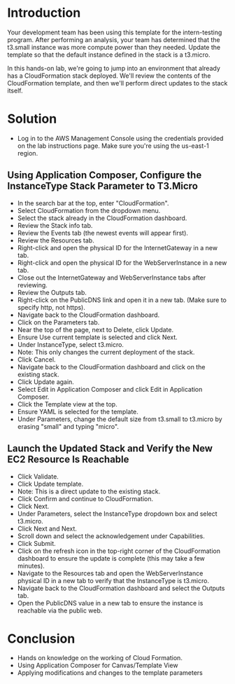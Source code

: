 # Introduction
Your development team has been using this template for the intern-testing program. After performing an analysis, your team has determined that the t3.small instance was more compute power than they needed. Update the template so that the default instance defined in the stack is a t3.micro.

In this hands-on lab, we're going to jump into an environment that already has a CloudFormation stack deployed. We'll review the contents of the CloudFormation template, and then we'll perform direct updates to the stack itself.

# Solution
- Log in to the AWS Management Console using the credentials provided on the lab instructions page. Make sure you're using the us-east-1 region.
## Using Application Composer, Configure the InstanceType Stack Parameter to T3.Micro
- In the search bar at the top, enter "CloudFormation".
- Select CloudFormation from the dropdown menu.
- Select the stack already in the CloudFormation dashboard.
- Review the Stack info tab.
- Review the Events tab (the newest events will appear first).
- Review the Resources tab.
- Right-click and open the physical ID for the InternetGateway in a new tab.
- Right-click and open the physical ID for the WebServerInstance in a new tab.
- Close out the InternetGateway and WebServerInstance tabs after reviewing.
- Review the Outputs tab.
- Right-click on the PublicDNS link and open it in a new tab. (Make sure to specify http, not https).
- Navigate back to the CloudFormation dashboard.
- Click on the Parameters tab.
- Near the top of the page, next to Delete, click Update.
- Ensure Use current template is selected and click Next.
- Under InstanceType, select t3.micro.
- Note: This only changes the current deployment of the stack.
- Click Cancel.
- Navigate back to the CloudFormation dashboard and click on the existing stack.
- Click Update again.
- Select Edit in Application Composer and click Edit in Application Composer.
- Click the Template view at the top.
- Ensure YAML is selected for the template.
- Under Parameters, change the default size from t3.small to t3.micro by erasing "small" and typing "micro".
## Launch the Updated Stack and Verify the New EC2 Resource Is Reachable
- Click Validate.
- Click Update template.
- Note: This is a direct update to the existing stack.
- Click Confirm and continue to CloudFormation.
- Click Next.
- Under Parameters, select the InstanceType dropdown box and select t3.micro.
- Click Next and Next.
- Scroll down and select the acknowledgement under Capabilities.
- Click Submit.
- Click on the refresh icon in the top-right corner of the CloudFormation dashboard to ensure the update is complete (this may take a few minutes).
- Navigate to the Resources tab and open the WebServerInstance physical ID in a new tab to verify that the InstanceType is t3.micro.
- Navigate back to the CloudFormation dashboard and select the Outputs tab.
- Open the PublicDNS value in a new tab to ensure the instance is reachable via the public web.
# Conclusion
- Hands on knowledge on the working of Cloud Formation.
- Using Application Composer for Canvas/Template View
- Applying modifications and changes to the template parameters

